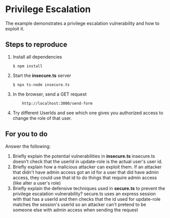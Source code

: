 # Privilege Escalation

The example demonstrates a privilege escalation vulnerability and how to exploit it.

## Steps to reproduce

1. Install all dependencies

    `$ npm install`

2. Start the **insecure.ts** server

    `$ npx ts-node insecure.ts`

3. In the browser, send a GET request

    ```
        http://localhost:3000/send-form
    ```

4. Try different UserIds and see which one gives you authorized access to change the role of that user.

## For you to do

Answer the following:

1. Briefly explain the potential vulnerabilities in **insecure.ts**
insecure.ts doesn't check that the userId in update-role is the actual user's user id.
2. Briefly explain how a malicious attacker can exploit them.
If an attacker that didn't have admin access got an id for a user that did have admin access, they could use that id to do things that require admin access (like alter a user's role)
3. Briefly explain the defensive techniques used in **secure.ts** to prevent the privilege escalation vulnerability?
secure.ts uses an express session with that has a userId and then checks that the id used for update-role matches the session's userId so an attacker can't pretend to be someone else with admin access when sending the request